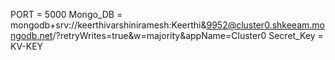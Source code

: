 PORT = 5000
Mongo_DB = mongodb+srv://keerthivarshiniramesh:Keerthi&9952@cluster0.shkeeam.mongodb.net/?retryWrites=true&w=majority&appName=Cluster0
Secret_Key = KV-KEY